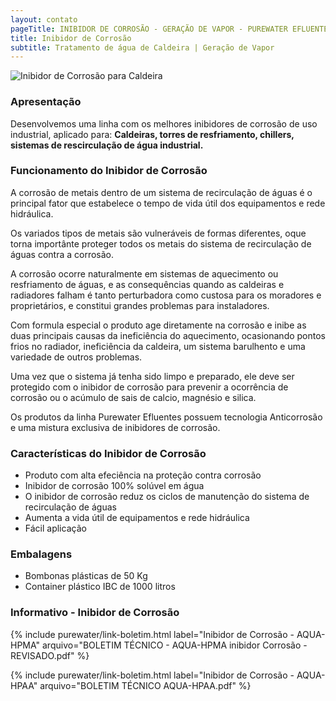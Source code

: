 ```yaml
---
layout: contato
pageTitle: INIBIDOR DE CORROSÃO - GERAÇÃO DE VAPOR - PUREWATER EFLUENTES
title: Inibidor de Corrosão
subtitle: Tratamento de água de Caldeira | Geração de Vapor  
---
```

<img class="img-responsive pull-right" style="max-width: 100%;" src="../../website/images/Inibidor-de-Corrosão-caldeira-geração-vapor.png" alt="Inibidor de Corrosão para Caldeira">


### **Apresentação**


Desenvolvemos uma linha com os melhores inibidores de corrosão de uso industrial, aplicado para: **Caldeiras, torres de resfriamento, chillers, sistemas de rescirculação de água industrial.** 

### **Funcionamento do Inibidor de Corrosão**

A corrosão de metais dentro de um sistema de recirculação de águas é o principal fator que estabelece o tempo de vida útil dos equipamentos e rede hidráulica.

Os variados tipos de metais são vulneráveis de formas diferentes, oque torna importânte proteger todos os metais do sistema de recirculação de águas contra a corrosão.

A corrosão ocorre naturalmente em sistemas de aquecimento ou resfriamento de águas, e as consequências quando as caldeiras e radiadores falham é tanto perturbadora como custosa para os moradores e proprietários, e constitui grandes problemas para instaladores. 

Com formula especial o produto age diretamente na corrosão e inibe as duas principais causas da ineficiência do aquecimento, ocasionando pontos frios no radiador, ineficiência da caldeira, um sistema barulhento e uma variedade de outros problemas.

Uma vez que o sistema já tenha sido limpo e preparado, ele deve ser protegido com o inibidor de corrosão para prevenir a ocorrência de corrosão ou o acúmulo de sais de calcio, magnésio e silica.

Os produtos da linha Purewater Efluentes possuem tecnologia Anticorrosão e uma mistura exclusiva de inibidores de corrosão.

### **Características do Inibidor de Corrosão**

- Produto com alta efeciência na proteção contra corrosão
- Inibidor de corrosão 100% solúvel em água
- O inibidor de corrosão reduz os ciclos de manutenção do sistema de recirculação de águas
- Aumenta a vida útil de equipamentos e rede hidráulica
- Fácil aplicação


### **Embalagens**

- Bombonas plásticas de 50 Kg
- Container plástico IBC de 1000 litros

### **Informativo - Inibidor de Corrosão**

{% include purewater/link-boletim.html label="Inibidor de Corrosão - AQUA-HPMA" arquivo="BOLETIM TÉCNICO - AQUA-HPMA inibidor Corrosão - REVISADO.pdf" %}

{% include purewater/link-boletim.html label="Inibidor de Corrosão - AQUA-HPAA" arquivo="BOLETIM TÉCNICO AQUA-HPAA.pdf" %}


